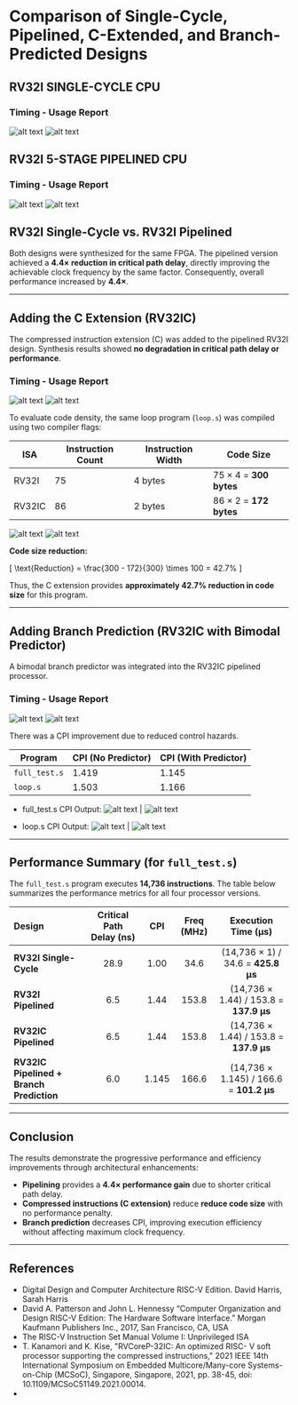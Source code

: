 # Comparison of Single-Cycle, Pipelined, C-Extended, and Branch-Predicted Designs

## RV32I SINGLE-CYCLE CPU
### Timing - Usage Report
![alt text](./ss/single_cycle_timing.PNG)
![alt text](./ss/single_cycle_util.PNG)

## RV32I 5-STAGE PIPELINED CPU
### Timing - Usage Report
![alt text](./ss/rv32i_pipelined_timing.PNG)
![alt text](./ss/rv32i_pipelined_util.PNG)

## RV32I Single-Cycle vs. RV32I Pipelined

Both designs were synthesized for the same FPGA. The pipelined version achieved a **4.4× reduction in critical path delay**, directly improving the achievable clock frequency by the same factor. Consequently, overall performance increased by **4.4×**.

---

## Adding the C Extension (RV32IC)

The compressed instruction extension (C) was added to the pipelined RV32I design. Synthesis results showed **no degradation in critical path delay or performance**. 

### Timing - Usage Report
![alt text](./ss/rv32ic_pipelined_timing.PNG)
![alt text](./ss/rv32ic_pipelined_util.PNG)

To evaluate code density, the same loop program (`loop.s`) was compiled using two compiler flags:

| ISA | Instruction Count | Instruction Width | Code Size |
|------|--------------------|------------------|------------|
| RV32I  | 75 | 4 bytes | 75 × 4 = **300 bytes** |
| RV32IC | 86 | 2 bytes | 86 × 2 = **172 bytes** |

![alt text](./ss/rv32i_code_size_loop.png)
![alt text](./ss/rv32ic_code_size_loop.png)

**Code size reduction:**

\[
\text{Reduction} = \frac{300 - 172}{300} \times 100 = 42.7\%
\]

Thus, the C extension provides **approximately 42.7% reduction in code size** for this program.

---

## Adding Branch Prediction (RV32IC with Bimodal Predictor)

A bimodal branch predictor was integrated into the RV32IC pipelined processor.

### Timing - Usage Report
![alt text](./ss/rv32ic_pipelined_pd_timing.PNG)
![alt text](./ss/rv32ic_pipelined_pd_util.PNG)  

There was a  CPI improvement due to reduced control hazards.

| Program | CPI (No Predictor) | CPI (With Predictor) |
|----------|--------------------|----------------------|
| `full_test.s` | 1.419 | 1.145 |
| `loop.s` | 1.503 | 1.166 |

- full_test.s CPI Output:
![alt text](./ss/rv32ic-i_no_bp.png) | ![alt text](./ss/rv32ic-i_no_bp.png)

- loop.s CPI Output:
![alt text](./ss/loop_test_no_bp.png) | ![alt text](./ss/loop_test_bp.png)

---

## Performance Summary (for `full_test.s`)

The `full_test.s` program executes **14,736 instructions**. The table below summarizes the performance metrics for all four processor versions.

| Design | Critical Path Delay (ns) | CPI | Freq (MHz) | Execution Time (µs) |
|:--|:--:|:--:|:--:|:--:|
| **RV32I Single-Cycle** | 28.9 | 1.00 | 34.6 | (14,736 × 1) / 34.6 = **425.8 µs** |
| **RV32I Pipelined** | 6.5 | 1.44 | 153.8 | (14,736 × 1.44) / 153.8 = **137.9 µs** |
| **RV32IC Pipelined** | 6.5 | 1.44 | 153.8 | (14,736 × 1.44) / 153.8 = **137.9 µs** |
| **RV32IC Pipelined + Branch Prediction** | 6.0 | 1.145 | 166.6 | (14,736 × 1.145) / 166.6 = **101.2 µs** |

---

## Conclusion

The results demonstrate the progressive performance and efficiency improvements through architectural enhancements:

- **Pipelining** provides a **4.4× performance gain** due to shorter critical path delay.  
- **Compressed instructions (C extension)** reduce **reduce code size** with no performance penalty.  
- **Branch prediction** decreases CPI, improving execution efficiency without affecting maximum clock frequency.

---

## References
- Digital Design and Computer Architecture RISC-V Edition. David Harris, Sarah Harris
- David A. Patterson and John L. Hennessy “Computer Organization and Design RISC-V Edition: The Hardware Software Interface.” Morgan Kaufmann Publishers Inc., 2017, San Francisco, CA, USA
- The RISC-V Instruction Set Manual Volume I: Unprivileged ISA
- T. Kanamori and K. Kise, "RVCoreP-32IC: An optimized RISC- V soft processor supporting the compressed instructions," 2021 IEEE 14th International Symposium on Embedded Multicore/Many-core Systems-on-Chip (MCSoC), Singapore, Singapore, 2021, pp. 38-45, doi: 10.1109/MCSoC51149.2021.00014.
- 


